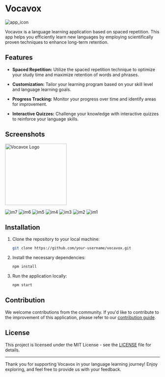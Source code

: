 # Vocavox

![app_icon](https://github.com/guilsch/vocavox_android/assets/76941153/f9f414d9-e87a-4d92-8500-83952718193c)

Vocavox is a language learning application based on spaced repetition. This app helps you efficiently learn new languages by employing scientifically proven techniques to enhance long-term retention.

## Features

- **Spaced Repetition:** Utilize the spaced repetition technique to optimize your study time and maximize retention of words and phrases.

- **Customization:** Tailor your learning program based on your skill level and language learning goals.

- **Progress Tracking:** Monitor your progress over time and identify areas for improvement.

- **Interactive Quizzes:** Challenge your knowledge with interactive quizzes to reinforce your language skills.

## Screenshots

<img src="https://github.com/guilsch/vocavox_android/assets/76941153/a0806345-8eca-49bb-9c53-ffbf23d07f45" alt="Vocavox Logo" width="200" height="200">

![im7](https://github.com/guilsch/vocavox_android/assets/76941153/a0806345-8eca-49bb-9c53-ffbf23d07f45)
![im6](https://github.com/guilsch/vocavox_android/assets/76941153/ae31b838-d5c5-4e0d-8060-bd34841c566b)
![im5](https://github.com/guilsch/vocavox_android/assets/76941153/3437a975-336c-4a15-b319-818357c703c0)
![im4](https://github.com/guilsch/vocavox_android/assets/76941153/f04f9920-71ca-4594-b036-255a828d6536)
![im3](https://github.com/guilsch/vocavox_android/assets/76941153/112737b7-48e1-4b18-8dcc-2120de1c3248)
![im2](https://github.com/guilsch/vocavox_android/assets/76941153/e4d0a57c-98f2-431c-a73e-b2a6f46178ee)
![im1](https://github.com/guilsch/vocavox_android/assets/76941153/bc48c98a-eac6-4750-8f51-90eb841f6d02)

## Installation

1. Clone the repository to your local machine:

    ```bash
    git clone https://github.com/your-username/vocavox.git
    ```

2. Install the necessary dependencies:

    ```bash
    npm install
    ```

3. Run the application locally:

    ```bash
    npm start
    ```

## Contribution

We welcome contributions from the community. If you'd like to contribute to the improvement of this application, please refer to our [contribution guide](CONTRIBUTING.md).

## License

This project is licensed under the MIT License - see the [LICENSE](LICENSE) file for details.

---

Thank you for supporting Vocavox in your language learning journey! Enjoy exploring, and feel free to provide us with your feedback.
